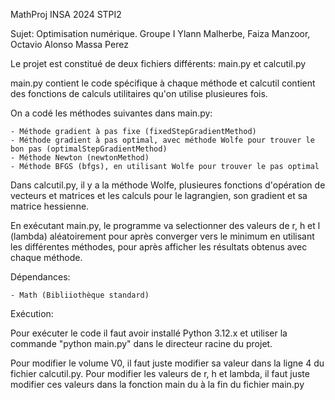 MathProj INSA 2024 STPI2

Sujet: Optimisation numérique. Groupe I
Ylann Malherbe, Faiza Manzoor, Octavio Alonso Massa Perez

Le projet est constitué de deux fichiers différents: main.py et calcutil.py

main.py contient le code spécifique à chaque méthode et calcutil contient des fonctions de calculs utilitaires qu'on utilise plusieures fois.

On a codé les méthodes suivantes dans main.py:

    - Méthode gradient à pas fixe (fixedStepGradientMethod)
    - Méthode gradient à pas optimal, avec méthode Wolfe pour trouver le bon pas (optimalStepGradientMethod)
    - Méthode Newton (newtonMethod)
    - Méthode BFGS (bfgs), en utilisant Wolfe pour trouver le pas optimal

Dans calcutil.py, il y a la méthode Wolfe, plusieures fonctions d'opération de vecteurs et matrices et les calculs pour le lagrangien, son gradient et sa matrice hessienne.

En exécutant main.py, le programme va selectionner des valeurs de r, h et l (lambda) aléatoirement pour après converger vers le minimum en utilisant les différentes méthodes, pour après afficher les résultats obtenus avec chaque méthode.


Dépendances:

    - Math (Bibliiothèque standard)


Exécution:

Pour exécuter le code il faut avoir installé Python 3.12.x et utiliser la commande "python main.py" dans le directeur racine du projet.

Pour modifier le volume V0, il faut juste modifier sa valeur dans la ligne 4 du fichier calcutil.py.
Pour modifier les valeurs de r, h et lambda, il faut juste modifier ces valeurs dans la fonction main du à la fin du fichier main.py
